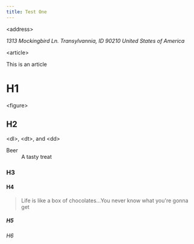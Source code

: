 ```yaml
---
title: Test One
---
```


&lt;address&gt;

<address>
1313 Mockingbird Ln.
Transylvannia, ID 90210
United States of America
</address>

&lt;article&gt;

<article>
This is an article
</article>

# H1

&lt;figure&gt;

<figure>

</figure>

## H2

&lt;dl&gt;, &lt;dt&gt;, and &lt;dd&gt;

<dl>
    <dt>Beer</dt>
    <dd>A tasty treat</dd>
</dl>

### H3

#### H4

<blockquote>
    <p>Life is like a box of chocolates&hellip;You never know what you're gonna get</p>
</blockquote>

##### H5

###### H6
